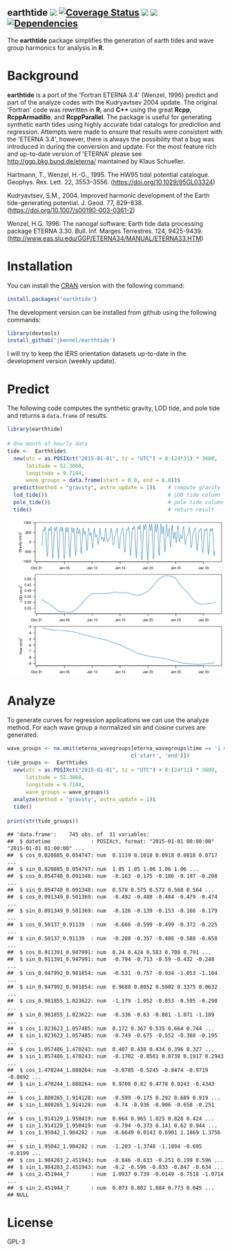 
earthtide [![](https://travis-ci.org/jkennel/earthtide.svg?branch=master)](https://travis-ci.org/jkennel/earthtide) [![Coverage Status](https://img.shields.io/codecov/c/github/jkennel/earthtide/master.svg)](https://codecov.io/github/jkennel/earthtide?branch=master) [![](https://www.r-pkg.org/badges/version/earthtide?color=green)](https://cran.r-project.org/package=earthtide) [![](http://cranlogs.r-pkg.org/badges/grand-total/earthtide?color=green)](https://cran.r-project.org/package=earthtide) [![Dependencies](https://tinyverse.netlify.com/badge/earthtide)](https://cran.r-project.org/package=earthtide)
--------------------------------------------------------------------------------------------------------------------------------------------------------------------------------------------------------------------------------------------------------------------------------------------------------------------------------------------------------------------------------------------------------------------------------------------------------------------------------------------------------------------------------------------------------------------------------------------------------------------------------

The **earthtide** package simplifies the generation of earth tides and wave group harmonics for analysis in **R**.

Background
==========

**earthtide** is a port of the 'Fortran ETERNA 3.4' (Wenzel, 1996) predict and part of the analyze codes with the Kudryavtsev 2004 update. The original 'Fortran' code was rewritten in **R**, and **C++** using the great **Rcpp**, **RcppArmadillo**, and **RcppParallel**. The package is useful for generating synthetic earth tides using highly accurate tidal catalogs for prediction and regression. Attempts were made to ensure that results were consistent with the 'ETERNA 3.4', however, there is always the possibility that a bug was introduced in during the conversion and update. For the most feature rich and up-to-date version of 'ETERNA' please see <http://ggp.bkg.bund.de/eterna/> maintained by Klaus Schueller.

Hartmann, T., Wenzel, H.-G., 1995. The HW95 tidal potential catalogue. Geophys. Res. Lett. 22, 3553–3556. (<https://doi.org/10.1029/95GL03324>)

Kudryavtsev, S.M., 2004. Improved harmonic development of the Earth tide-generating potential. J. Geod. 77, 829–838. (<https://doi.org/10.1007/s00190-003-0361-2>)

Wenzel, H.G. 1996: The nanogal software: Earth tide data processing package ETERNA 3.30. Bull. Inf. Marges Terrestres. 124, 9425-9439. (<http://www.eas.slu.edu/GGP/ETERNA34/MANUAL/ETERNA33.HTM>)

Installation
============

You can install the [CRAN](https://CRAN.R-project.org/package=earthtide) version with the following command:

``` r
install.packages('earthtide')
```

The development version can be installed from github using the following commands:

``` r
library(devtools)
install_github('jkennel/earthtide')
```

I will try to keep the IERS orientation datasets up-to-date in the development version (weekly update).

Predict
=======

The following code computes the synthetic gravity, LOD tide, and pole tide and returns a `data.frame` of results.

``` r
library(earthtide)

# One month of hourly data
tide <-  Earthtide$
  new(utc = as.POSIXct("2015-01-01", tz = "UTC") + 0:(24*31) * 3600,
      latitude = 52.3868,
      longitude = 9.7144,
      wave_groups = data.frame(start = 0.0, end = 6.0))$
  predict(method = "gravity", astro_update = 1)$    # compute gravity
  lod_tide()$                                       # LOD tide column
  pole_tide()$                                      # pole tide column
  tide()                                            # return result
```

![](README_files/figure-markdown_github/plot-1.png)

Analyze
=======

To generate curves for regression applications we can use the analyze method. For each wave group a normalized sin and cosine curves are generated.

``` r
wave_groups <- na.omit(eterna_wavegroups[eterna_wavegroups$time == '1 month', 
                                        c('start', 'end')])
tide_groups <-  Earthtide$
  new(utc = as.POSIXct("2015-01-01", tz = "UTC") + 0:(24*31) * 3600,
      latitude = 52.3868,
      longitude = 9.7144,
      wave_groups = wave_groups)$                                     
  analyze(method = 'gravity', astro_update = 1)$
  tide()

print(str(tide_groups))
```

    ## 'data.frame':    745 obs. of  31 variables:
    ##  $ datetime             : POSIXct, format: "2015-01-01 00:00:00" "2015-01-01 01:00:00" ...
    ##  $ cos_0.020885_0.054747: num  0.1119 0.1018 0.0918 0.0818 0.0717 ...
    ##  $ sin_0.020885_0.054747: num  1.05 1.05 1.06 1.06 1.06 ...
    ##  $ cos_0.054748_0.091348: num  -0.163 -0.175 -0.186 -0.197 -0.208 ...
    ##  $ sin_0.054748_0.091348: num  0.578 0.575 0.572 0.568 0.564 ...
    ##  $ cos_0.091349_0.501369: num  -0.492 -0.488 -0.484 -0.479 -0.474 ...
    ##  $ sin_0.091349_0.501369: num  -0.126 -0.139 -0.153 -0.166 -0.179 ...
    ##  $ cos_0.50137_0.91139  : num  -0.666 -0.599 -0.499 -0.372 -0.225 ...
    ##  $ sin_0.50137_0.91139  : num  -0.208 -0.357 -0.486 -0.588 -0.658 ...
    ##  $ cos_0.911391_0.947991: num  0.24 0.424 0.583 0.708 0.791 ...
    ##  $ sin_0.911391_0.947991: num  -0.794 -0.713 -0.59 -0.432 -0.248 ...
    ##  $ cos_0.947992_0.981854: num  -0.531 -0.757 -0.934 -1.053 -1.104 ...
    ##  $ sin_0.947992_0.981854: num  0.9688 0.8052 0.5902 0.3375 0.0632 ...
    ##  $ cos_0.981855_1.023622: num  -1.179 -1.052 -0.853 -0.595 -0.298 ...
    ##  $ sin_0.981855_1.023622: num  -0.336 -0.63 -0.881 -1.071 -1.189 ...
    ##  $ cos_1.023623_1.057485: num  0.172 0.367 0.535 0.664 0.744 ...
    ##  $ sin_1.023623_1.057485: num  -0.749 -0.675 -0.552 -0.388 -0.195 ...
    ##  $ cos_1.057486_1.470243: num  0.407 0.438 0.434 0.396 0.327 ...
    ##  $ sin_1.057486_1.470243: num  -0.1702 -0.0501 0.0738 0.1917 0.2943 ...
    ##  $ cos_1.470244_1.880264: num  -0.0785 -0.5245 -0.8474 -0.9719 -0.8692 ...
    ##  $ sin_1.470244_1.880264: num  0.9708 0.82 0.4778 0.0243 -0.4343 ...
    ##  $ cos_1.880265_1.914128: num  -0.599 -0.175 0.292 0.689 0.919 ...
    ##  $ sin_1.880265_1.914128: num  -0.74 -0.936 -0.906 -0.658 -0.251 ...
    ##  $ cos_1.914129_1.950419: num  0.664 0.965 1.025 0.828 0.424 ...
    ##  $ sin_1.914129_1.950419: num  -0.794 -0.373 0.141 0.62 0.944 ...
    ##  $ cos_1.95042_1.984282 : num  -0.6649 0.0143 0.6901 1.1869 1.3756 ...
    ##  $ sin_1.95042_1.984282 : num  -1.203 -1.3748 -1.1894 -0.695 -0.0199 ...
    ##  $ cos_1.984283_2.451943: num  -0.846 -0.633 -0.251 0.199 0.596 ...
    ##  $ sin_1.984283_2.451943: num  -0.2 -0.596 -0.833 -0.847 -0.634 ...
    ##  $ cos_2.451944_7       : num  1.0937 0.739 -0.0149 -0.7518 -1.0714 ...
    ##  $ sin_2.451944_7       : num  0.073 0.802 1.084 0.773 0.045 ...
    ## NULL

License
=======

GPL-3
